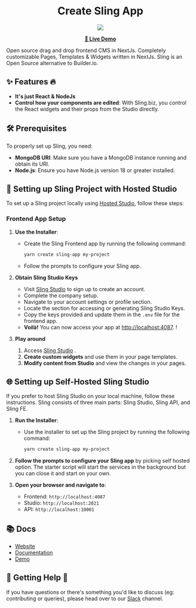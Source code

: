 
<div align="center">
  <h1>Create Sling App</h1>
</div>

<div align="center">
  <img src="https://sling.biz/assets/images/sling_biz_sling_image.jpg"/>
</div>

<p align="center">
  <strong>
    <a href="https://studio.sling.biz">🚀 Live Demo</a>
  </strong>
</p>

Open source drag and drop frontend CMS in NextJs. Completely customizable Pages, Templates & Widgets written in NextJs. Sling is an Open Source alternative to Builder.io.

## ✨ Features :fire:

- **It's just React & NodeJs**
- **Control how your components are edited**: With Sling.biz, you control the React widgets and their props from the Studio directly.

## 🛠️ Prerequisites

To properly set up Sling, you need:

- **MongoDB URI**: Make sure you have a MongoDB instance running and obtain its URI.
- **Node.js**: Ensure you have Node.js version 18 or greater installed.

## 🚀 Setting up Sling Project with Hosted Studio

To set up a Sling project locally using [Hosted Studio](https://studio.sling.biz/), follow these steps:

### Frontend App Setup

1. **Use the Installer**:
   - Create the Sling Frontend app by running the following command:
     ```sh
     yarn create sling-app my-project
     ```
   - Follow the prompts to configure your Sling app.

      

2. **Obtain Sling Studio Keys**

    
   - Visit [Sling Studio](https://studio.sling.biz/) to sign up to create an account.
   - Complete the company setup.
   - Navigate to your account settings or profile section.
   - Locate the section for accessing or generating Sling Studio Keys.
   - Copy the keys provided and update them in the `.env` file for the frontend app.
   - **Voilà!** You can now access your app at [http://localhost:4087](http://localhost:4087).
! 

3. **Play around**

   1. Access  [Sling Studio](https://studio.sling.biz/) .
   2. **Create custom widgets** and use them in your page templates.
   3. **Modify content from Studio** and view the changes in your pages.



## 🌐 Setting up Self-Hosted Sling Studio

If you prefer to host Sling Studio on your local machine, follow these instructions. Sling consists of three main parts: Sling Studio, Sling API, and Sling FE.

1. **Run the Installer**:
   - Use the installer to set up the Sling project by running the following command:
     ```sh
     yarn create sling-app my-project
     ```

2. **Follow the prompts to configure your Sling app** by picking self hosted option. The starter script will start the services in the background but you can close it and start on your own.


3. **Open your browser and navigate to**:
   - Frontend: `http://localhost:4087`
   - Studio: `http://localhost:2021`
   - API: `http://localhost:10001`


## 📚 Docs

- [Website](https://sling.biz)
- [Documentation](https://sling.biz/documentation/)
- [Demo](https://studio.sling.biz)



## 🙋 Getting Help :wave:

If you have questions or there's something you'd like to discuss (eg: contributing or queries), please head over to our [Slack](https://slingbiz.slack.com/archives/C06KE4ZMSQP) channel.